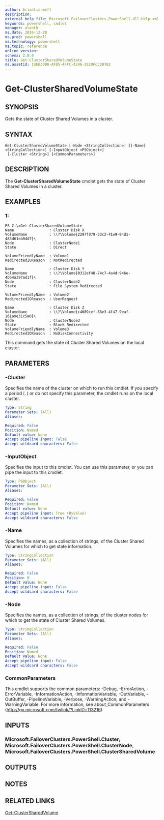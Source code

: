 ```yaml
---
author: brianlic-msft
description: 
external help file: Microsoft.FailoverClusters.PowerShell.dll-Help.xml
keywords: powershell, cmdlet
manager: alanth
ms.date: 2016-12-20
ms.prod: powershell
ms.technology: powershell
ms.topic: reference
online version: 
schema: 2.0.0
title: Get-ClusterSharedVolumeState
ms.assetid: 18EB30D8-AFB5-4FFC-A246-2E10FCC287B2
---
```


# Get-ClusterSharedVolumeState

## SYNOPSIS
Gets the state of Cluster Shared Volumes in a cluster.

## SYNTAX

```
Get-ClusterSharedVolumeState [-Node <StringCollection>] [[-Name] <StringCollection>] [-InputObject <PSObject>]
 [-Cluster <String>] [<CommonParameters>]
```

## DESCRIPTION
The **Get-ClusterSharedVolumeState** cmdlet gets the state of Cluster Shared Volumes in a cluster.

## EXAMPLES

### 1:
```
PS C:\>Get-ClusterSharedVolumeState
Name                : Cluster Disk X 
VolumeName          : \\?\Volume{2297f079-53c2-41e9-94d1-483d61ea94d7}\
Node                : ClusterNode1
State               : Direct

VolumeFriendlyName  : Volume1
RedirectedIOReason  : NotRedirected

Name                : Cluster Disk Y 
VolumeName          : \\?\Volume{0312ef48-74c7-4a4d-946e-4bb4a397ad1f}\
Node                : ClusterNode2
State               : File System Redirected

VolumeFriendlyName  : Volume2
RedirectedIOReason  : UserRequest

Name                : Cluster Disk Z 
VolumeName          : \\?\Volume{c4689cef-83e3-4f47-9eaf-161a9e31c5a0}\
Node                : ClusterNode3
State               : Block Redirected
VolumeFriendlyName  : Volume3
RedirectedIOReason  : NoDiskConnectivity
```

This command gets the state of Cluster Shared Volumes on the local cluster.

## PARAMETERS

### -Cluster
Specifies the name of the cluster on which to run this cmdlet.
If you specify a period (`.`) or do not specify this parameter, the cmdlet runs on the local cluster.

```yaml
Type: String
Parameter Sets: (All)
Aliases: 

Required: False
Position: Named
Default value: None
Accept pipeline input: False
Accept wildcard characters: False
```

### -InputObject
Specifies the input to this cmdlet.
You can use this parameter, or you can pipe the input to this cmdlet.

```yaml
Type: PSObject
Parameter Sets: (All)
Aliases: 

Required: False
Position: Named
Default value: None
Accept pipeline input: True (ByValue)
Accept wildcard characters: False
```

### -Name
Specifies the names, as a collection of strings, of the Cluster Shared Volumes for which to get state information.

```yaml
Type: StringCollection
Parameter Sets: (All)
Aliases: 

Required: False
Position: 0
Default value: None
Accept pipeline input: False
Accept wildcard characters: False
```

### -Node
Specifies the names, as a collection of strings, of the cluster nodes for which to get the state of Cluster Shared Volumes.

```yaml
Type: StringCollection
Parameter Sets: (All)
Aliases: 

Required: False
Position: Named
Default value: None
Accept pipeline input: False
Accept wildcard characters: False
```

### CommonParameters
This cmdlet supports the common parameters: -Debug, -ErrorAction, -ErrorVariable, -InformationAction, -InformationVariable, -OutVariable, -OutBuffer, -PipelineVariable, -Verbose, -WarningAction, and -WarningVariable. For more information, see about_CommonParameters (http://go.microsoft.com/fwlink/?LinkID=113216).

## INPUTS

### Microsoft.FailoverClusters.PowerShell.Cluster, Microsoft.FailoverClusters.PowerShell.ClusterNode, Microsoft.FailoverClusters.PowerShell.ClusterSharedVolume

## OUTPUTS

## NOTES

## RELATED LINKS

[Get-ClusterSharedVolume](./Get-ClusterSharedVolume.md)

